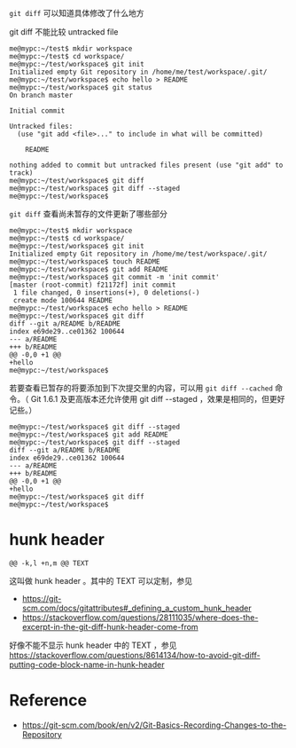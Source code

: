 `git diff` 可以知道具体修改了什么地方


git diff 不能比较 untracked file

    me@mypc:~/test$ mkdir workspace
    me@mypc:~/test$ cd workspace/
    me@mypc:~/test/workspace$ git init
    Initialized empty Git repository in /home/me/test/workspace/.git/
    me@mypc:~/test/workspace$ echo hello > README
    me@mypc:~/test/workspace$ git status
    On branch master
    
    Initial commit
    
    Untracked files:
      (use "git add <file>..." to include in what will be committed)
    
    	README
    
    nothing added to commit but untracked files present (use "git add" to track)
    me@mypc:~/test/workspace$ git diff
    me@mypc:~/test/workspace$ git diff --staged
    me@mypc:~/test/workspace$ 


`git diff` 查看尚未暂存的文件更新了哪些部分

    me@mypc:~/test$ mkdir workspace
    me@mypc:~/test$ cd workspace/
    me@mypc:~/test/workspace$ git init
    Initialized empty Git repository in /home/me/test/workspace/.git/
    me@mypc:~/test/workspace$ touch README
    me@mypc:~/test/workspace$ git add README
    me@mypc:~/test/workspace$ git commit -m 'init commit'
    [master (root-commit) f21172f] init commit
     1 file changed, 0 insertions(+), 0 deletions(-)
     create mode 100644 README
    me@mypc:~/test/workspace$ echo hello > README
    me@mypc:~/test/workspace$ git diff
    diff --git a/README b/README
    index e69de29..ce01362 100644
    --- a/README
    +++ b/README
    @@ -0,0 +1 @@
    +hello
    me@mypc:~/test/workspace$ 


若要查看已暂存的将要添加到下次提交里的内容，可以用 `git diff --cached` 命令。（ Git 1.6.1 及更高版本还允许使用 git diff --staged ，效果是相同的，但更好记些。）

    me@mypc:~/test/workspace$ git diff --staged
    me@mypc:~/test/workspace$ git add README
    me@mypc:~/test/workspace$ git diff --staged
    diff --git a/README b/README
    index e69de29..ce01362 100644
    --- a/README
    +++ b/README
    @@ -0,0 +1 @@
    +hello
    me@mypc:~/test/workspace$ git diff
    me@mypc:~/test/workspace$ 


# hunk header

    @@ -k,l +n,m @@ TEXT

这叫做 hunk header 。其中的 TEXT 可以定制，参见

- https://git-scm.com/docs/gitattributes#_defining_a_custom_hunk_header
- https://stackoverflow.com/questions/28111035/where-does-the-excerpt-in-the-git-diff-hunk-header-come-from


好像不能不显示 hunk header 中的 TEXT ，参见 https://stackoverflow.com/questions/8614134/how-to-avoid-git-diff-putting-code-block-name-in-hunk-header


# Reference
- https://git-scm.com/book/en/v2/Git-Basics-Recording-Changes-to-the-Repository
